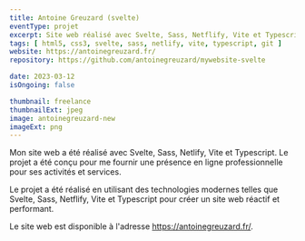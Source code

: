 ```yaml
---
title: Antoine Greuzard (svelte)
eventType: projet
excerpt: Site web réalisé avec Svelte, Sass, Netflify, Vite et Typescript pour Antoine Greuzard.
tags: [ html5, css3, svelte, sass, netlify, vite, typescript, git ]
website: https://antoinegreuzard.fr/
repository: https://github.com/antoinegreuzard/mywebsite-svelte

date: 2023-03-12
isOngoing: false

thumbnail: freelance
thumbnailExt: jpeg
image: antoinegreuzard-new
imageExt: png
---
```


Mon site web a été réalisé avec Svelte, Sass, Netlify, Vite et Typescript. Le projet a été conçu pour me fournir une
présence en ligne professionnelle pour ses activités et services.

Le projet a été réalisé en utilisant des technologies modernes telles que Svelte, Sass, Netflify, Vite et Typescript
pour créer un site web réactif et performant.

Le site web est disponible à l'adresse https://antoinegreuzard.fr/.
